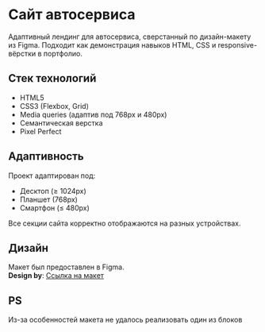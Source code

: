 # Сайт автосервиса

Адаптивный лендинг для автосервиса, сверстанный по дизайн-макету из Figma. Подходит как демонстрация навыков HTML, CSS и responsive-вёрстки в портфолио.

## Стек технологий

- HTML5
- CSS3 (Flexbox, Grid)
- Media queries (адаптив под 768px и 480px)
- Семантическая верстка
- Pixel Perfect

## Адаптивность

Проект адаптирован под:

- Десктоп (≥ 1024px)
- Планшет (768px)
- Смартфон (≤ 480px)

Все секции сайта корректно отображаются на разных устройствах.

## Дизайн

Макет был предоставлен в Figma.  
**Design by**: [Ссылка на макет](https://www.figma.com/design/21sqAicmOxEWbIfxXQbGEK/%D0%B0%D0%B2%D1%82%D0%BE%D1%81%D0%B5%D1%80%D0%B2%D0%B8%D1%81?node-id=463-0&t=TzFxzuHVZIDJN1KM-1)

## PS

Из-за особенностей макета не удалось реализовать один из блоков
